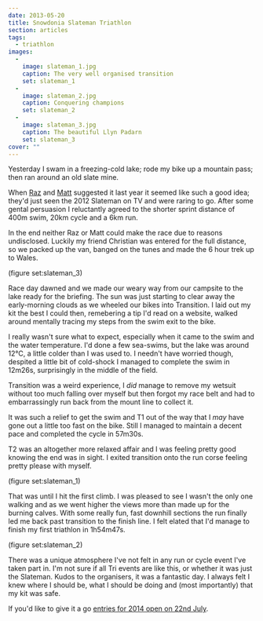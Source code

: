 ```yaml
---
date: 2013-05-20
title: Snowdonia Slateman Triathlon
section: articles
tags:
  - triathlon
images:
  - 
    image: slateman_1.jpg
    caption: The very well organised transition
    set: slateman_1
  - 
    image: slateman_2.jpg
    caption: Conquering champions
    set: slateman_2
  - 
    image: slateman_3.jpg
    caption: The beautiful Llyn Padarn
    set: slateman_3
cover: ""
---
```

Yesterday I swam in a freezing-cold lake; rode my bike up a mountain pass; then ran around an old slate mine.

When [Raz](http://twitter.com/imrazkhan) and [Matt](http://twitter.com/cleggmatt) suggested it last year it seemed like such a good idea; they'd just seen the 2012 Slateman on TV and were raring to go. After some gental persuasion I reluctantly agreed to the shorter sprint distance of 400m swim, 20km cycle and a 6km run.

In the end neither Raz or Matt could make the race due to reasons undisclosed. Luckily my friend Christian was entered for the full distance, so we packed up the van, banged on the tunes and made the 6 hour trek up to Wales.

(figure set:slateman_3)

Race day dawned and we made our weary way from our campsite to the lake ready for the briefing. The sun was just starting to clear away the early-morning clouds as we wheeled our bikes into Transition. I laid out my kit the best I could then, remebering a tip I'd read on a website, walked around mentally tracing my steps from the swim exit to the bike.

I really wasn't sure what to expect, especially when it came to the swim and the water temperature. I'd done a few sea-swims, but the lake was around 12℃, a little colder than I was used to. I needn't have worried though, despited a little bit of cold-shock I managed to complete the swim in 12m26s, surprisingly in the middle of the field. 

Transition was a weird experience, I _did_ manage to remove my wetsuit without too much falling over myself but then forgot my race belt and had to embarrassingly run back from the mount line to collect it. 

It was such a relief to get the swim and T1 out of the way that I _may_ have gone out a little too fast on the bike. Still I managed to maintain a decent pace and completed the cycle in 57m30s.

T2 was an altogether more relaxed affair and I was feeling pretty good knowing the end was in sight. I exited transition onto the run corse feeling pretty please with myself.

(figure set:slateman_1)

That was until I hit the first climb. I was pleased to see I wasn't the only one walking and as we went higher the views more than made up for the burning calves. With some really fun, fast downhill sections the run finally led me back past transition to the finish line. I felt elated that I'd manage to finish my first triathlon in 1h54m47s.

(figure set:slateman_2)

There was a unique atmosphere I've not felt in any run or cycle event I've taken part in. I'm not sure if all Tri events are like this, or whether it was just the Slateman. Kudos to the organisers, it was a fantastic day. I always felt I knew where I should be, what I should be doing and (most importantly) that my kit was safe. 

If you'd like to give it a go [entries for 2014 open on 22nd July](http://snowdoniaslateman.com/). 